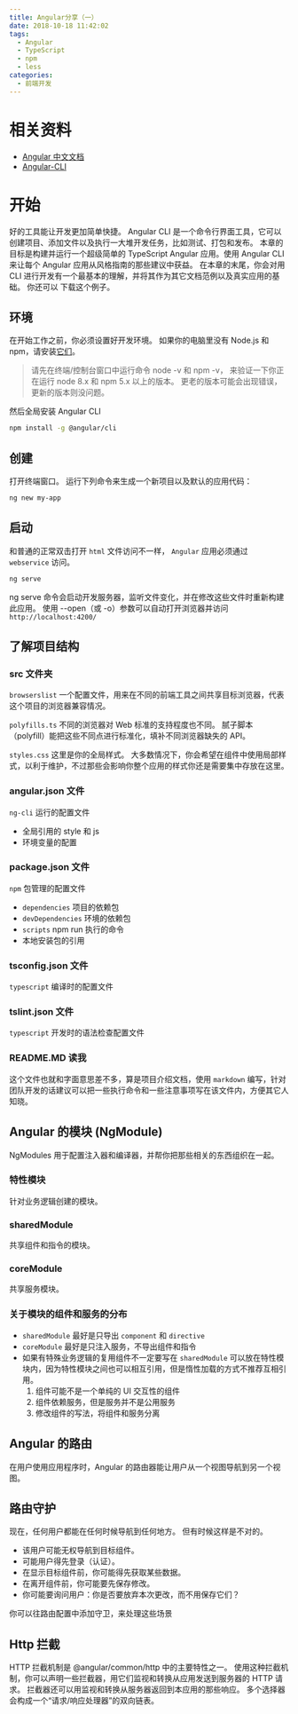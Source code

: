 ```yaml
---
title: Angular分享（一）
date: 2018-10-18 11:42:02
tags:
  - Angular
  - TypeScript
  - npm
  - less
categories:
  - 前端开发
---
```


# 相关资料

- [Angular 中文文档](https://angular.cn/)
- [Angular-CLI](https://cli.angular.io/)

# 开始

好的工具能让开发更加简单快捷。
Angular CLI 是一个命令行界面工具，它可以创建项目、添加文件以及执行一大堆开发任务，比如测试、打包和发布。
本章的目标是构建并运行一个超级简单的 TypeScript Angular 应用。使用 Angular CLI 来让每个 Angular 应用从风格指南的那些建议中获益。
在本章的末尾，你会对用 CLI 进行开发有一个最基本的理解，并将其作为其它文档范例以及真实应用的基础。
你还可以 下载这个例子。

## 环境

在开始工作之前，你必须设置好开发环境。
如果你的电脑里没有 Node.js 和 npm，请安装[它们](https://nodejs.org/en/download/)。

> 请先在终端/控制台窗口中运行命令 node -v 和 npm -v， 来验证一下你正在运行 node 8.x 和 npm 5.x 以上的版本。 更老的版本可能会出现错误，更新的版本则没问题。

然后全局安装 Angular CLI

```bash
npm install -g @angular/cli
```

## 创建

打开终端窗口。
运行下列命令来生成一个新项目以及默认的应用代码：

```bash
ng new my-app
```

## 启动

和普通的正常双击打开 `html` 文件访问不一样， `Angular` 应用必须通过 `webservice` 访问。

```bash
ng serve
```

ng serve 命令会启动开发服务器，监听文件变化，并在修改这些文件时重新构建此应用。
使用 --open（或 -o）参数可以自动打开浏览器并访问 `http://localhost:4200/`

## 了解项目结构

### src 文件夹

`browserslist` 一个配置文件，用来在不同的前端工具之间共享目标浏览器，代表这个项目的浏览器兼容情况。

`polyfills.ts` 不同的浏览器对 Web 标准的支持程度也不同。 腻子脚本（polyfill）能把这些不同点进行标准化，填补不同浏览器缺失的 API。

`styles.css` 这里是你的全局样式。 大多数情况下，你会希望在组件中使用局部样式，以利于维护，不过那些会影响你整个应用的样式你还是需要集中存放在这里。

### angular.json 文件

`ng-cli` 运行的配置文件

- 全局引用的 style 和 js
- 环境变量的配置

### package.json 文件

`npm` 包管理的配置文件

- `dependencies` 项目的依赖包
- `devDependencies` 环境的依赖包
- `scripts` npm run 执行的命令
- 本地安装包的引用

### tsconfig.json 文件

`typescript` 编译时的配置文件

### tslint.json 文件

`typescript` 开发时的语法检查配置文件

### README.MD 读我

这个文件也就和字面意思差不多，算是项目介绍文档，使用 `markdown` 编写，针对团队开发的话建议可以把一些执行命令和一些注意事项写在该文件内，方便其它人知晓。

## Angular 的模块 (NgModule)

NgModules 用于配置注入器和编译器，并帮你把那些相关的东西组织在一起。

### 特性模块

针对业务逻辑创建的模块。

### sharedModule

共享组件和指令的模块。

### coreModule

共享服务模块。

### 关于模块的组件和服务的分布

- `sharedModule` 最好是只导出 `component` 和 `directive`
- `coreModule` 最好是只注入服务，不导出组件和指令
- 如果有特殊业务逻辑的复用组件不一定要写在 `sharedModule` 可以放在特性模块内，因为特性模块之间也可以相互引用，但是惰性加载的方式不推荐互相引用。
  1. 组件可能不是一个单纯的 UI 交互性的组件
  2. 组件依赖服务，但是服务并不是公用服务
  3. 修改组件的写法，将组件和服务分离

## Angular 的路由

在用户使用应用程序时，Angular 的路由器能让用户从一个视图导航到另一个视图。

## 路由守护

现在，任何用户都能在任何时候导航到任何地方。 但有时候这样是不对的。

- 该用户可能无权导航到目标组件。
- 可能用户得先登录（认证）。
- 在显示目标组件前，你可能得先获取某些数据。
- 在离开组件前，你可能要先保存修改。
- 你可能要询问用户：你是否要放弃本次更改，而不用保存它们？

你可以往路由配置中添加守卫，来处理这些场景

## Http 拦截

HTTP 拦截机制是 @angular/common/http 中的主要特性之一。 使用这种拦截机制，你可以声明一些拦截器，用它们监视和转换从应用发送到服务器的 HTTP 请求。 拦截器还可以用监视和转换从服务器返回到本应用的那些响应。 多个选择器会构成一个“请求/响应处理器”的双向链表。
